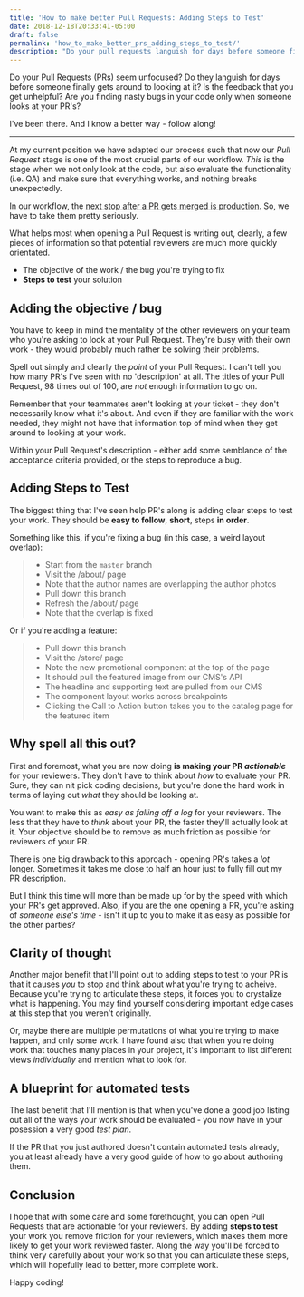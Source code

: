 ```yaml
---
title: 'How to make better Pull Requests: Adding Steps to Test'
date: 2018-12-18T20:33:41-05:00
draft: false
permalink: 'how_to_make_better_prs_adding_steps_to_test/'
description: "Do your pull requests languish for days before someone finally gets around to looking at it? Is the feedback that you get unhelpful? Are you finding nasty bugs in your code only when someone looks at your PR's? I've been there. And I know a better way - follow along!"
---
```


Do your Pull Requests (PRs) seem unfocused? Do they languish for days before someone finally gets around to looking at it? Is the feedback that you get unhelpful? Are you finding nasty bugs in your code only when someone looks at your PR's?

I've been there. And I know a better way - follow along!

---

At my current position we have adapted our process such that now our _Pull Request_ stage is one of the most crucial parts of our workflow. _This_ is the stage when we not only look at the code, but also evaluate the functionality (i.e. QA) and make sure that everything works, and nothing breaks unexpectedly.

In our workflow, the [next stop after a PR gets merged is production](https://en.wikipedia.org/wiki/Continuous_delivery). So, we have to take them pretty seriously.

What helps most when opening a Pull Request is writing out, clearly, a few pieces of information so that potential reviewers are much more quickly orientated.

- The objective of the work / the bug you're trying to fix
- **Steps to test** your solution

## Adding the objective / bug

You have to keep in mind the mentality of the other reviewers on your team who you're asking to look at your Pull Request. They're busy with their own work - they would probably much rather be solving their problems.

Spell out simply and clearly the _point_ of your Pull Request. I can't tell you how many PR's I've seen with no 'description' at all. The titles of your Pull Request, 98 times out of 100, are _not_ enough information to go on.

Remember that your teammates aren't looking at your ticket - they don't necessarily know what it's about. And even if they are familiar with the work needed, they might not have that information top of mind when they get around to looking at your work.

Within your Pull Request's description - either add some semblance of the acceptance criteria provided, or the steps to reproduce a bug.

## Adding Steps to Test

The biggest thing that I've seen help PR's along is adding clear steps to test your work. They should be **easy to follow**, **short**, steps **in order**.

Something like this, if you're fixing a bug (in this case, a weird layout overlap):

> - Start from the `master` branch
> - Visit the /about/ page
> - Note that the author names are overlapping the author photos
> - Pull down this branch
> - Refresh the /about/ page
> - Note that the overlap is fixed

Or if you're adding a feature:

> - Pull down this branch
> - Visit the /store/ page
> - Note the new promotional component at the top of the page
> - It should pull the featured image from our CMS's API
> - The headline and supporting text are pulled from our CMS
> - The component layout works across breakpoints
> - Clicking the Call to Action button takes you to the catalog page for the featured item

## Why spell all this out?

First and foremost, what you are now doing **is making your PR _actionable_** for your reviewers. They don't have to think about _how_ to evaluate your PR. Sure, they can nit pick coding decisions, but you're done the hard work in terms of laying out _what_ they should be looking at.

You want to make this as _easy as falling off a log_ for your reviewers. The less that they have to _think_ about your PR, the faster they'll actually look at it. Your objective should be to remove as much friction as possible for reviewers of your PR.

There is one big drawback to this approach - opening PR's takes a _lot_ longer. Sometimes it takes me close to half an hour just to fully fill out my PR description.

But I think this time will more than be made up for by the speed with which your PR's get approved. Also, if you are the one opening a PR, you're asking of _someone else's time_ - isn't it up to you to make it as easy as possible for the other parties?

## Clarity of thought

Another major benefit that I'll point out to adding steps to test to your PR is that it causes _you_ to stop and think about what you're trying to acheive. Because you're trying to articulate these steps, it forces you to crystalize what is happening. You may find yourself considering important edge cases at this step that you weren't originally.

Or, maybe there are multiple permutations of what you're trying to make happen, and only some work. I have found also that when you're doing work that touches many places in your project, it's important to list different views _individually_ and mention what to look for.

## A blueprint for automated tests

The last benefit that I'll mention is that when you've done a good job listing out all of the ways your work should be evaluated - you now have in your posession a very good _test plan_.

If the PR that you just authored doesn't contain automated tests already, you at least already have a very good guide of how to go about authoring them.

## Conclusion

I hope that with some care and some forethought, you can open Pull Requests that are actionable for your reviewers. By adding **steps to test** your work you remove friction for your reviewers, which makes them more likely to get your work reviewed faster. Along the way you'll be forced to think very carefully about your work so that you can articulate these steps, which will hopefully lead to better, more complete work.

Happy coding!
